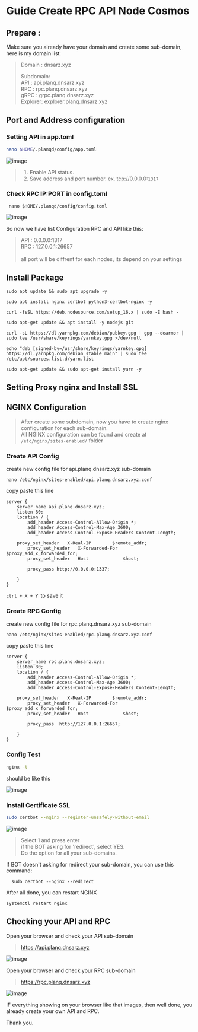 # Guide Create RPC API Node Cosmos


## Prepare : 
Make sure you already have your domain and create some sub-domain, here is my domain list:

> Domain : dnsarz.xyz <p>
>Subdomain: <br>
API   : api.planq.dnsarz.xyz <br>
RPC   : rpc.planq.dnsarz.xyz <br>
gRPC  : grpc.planq.dnsarz.xyz <br>
Explorer: explorer.planq.dnsarz.xyz

## Port and Address configuration
### Setting API in app.toml
```bash
nano $HOME/.planqd/config/app.toml
```
  ![image](https://user-images.githubusercontent.com/16186519/215938043-9c33a642-3bc2-4cb5-985d-17de29dd74fa.png)

> 1. Enable API status. <br>
> 2. Save address and port number. ex. tcp://0.0.0.0:`1317`<br>
>

### Check RPC IP:PORT in config.toml

```
 nano $HOME/.planqd/config/config.toml
 ```
![image](https://user-images.githubusercontent.com/16186519/215940344-474374af-a53c-45d0-8f0b-6440dbf74eba.png)
<p>
	
So now we have list Configuration RPC and API like this:
> API : 0.0.0.0:1317 <br>
	RPC : 127.0.0.1:26657 <br> <br>
  all port will be diffrent for each nodes, its depend on your settings
	
## Install Package

```
sudo apt update && sudo apt upgrade -y
```
```
sudo apt install nginx certbot python3-certbot-nginx -y
```
```
curl -fsSL https://deb.nodesource.com/setup_16.x | sudo -E bash -
```
```
sudo apt-get update && apt install -y nodejs git
```
```
curl -sL https://dl.yarnpkg.com/debian/pubkey.gpg | gpg --dearmor | sudo tee /usr/share/keyrings/yarnkey.gpg >/dev/null
```
```
echo "deb [signed-by=/usr/share/keyrings/yarnkey.gpg] https://dl.yarnpkg.com/debian stable main" | sudo tee /etc/apt/sources.list.d/yarn.list
```
```
sudo apt-get update && sudo apt-get install yarn -y
```

## Setting Proxy nginx and Install SSL


## NGINX Configuration
> After create some subdomain, now you have to create nginx configuration for each sub-domain. <br>
All NGINX configuration can be found and create at `/etc/nginx/sites-enabled/` folder

### Create API Config
create new config file for api.planq.dnsarz.xyz sub-domain
```
nano /etc/nginx/sites-enabled/api.planq.dnsarz.xyz.conf
```
copy paste this line
```
server {
    server_name api.planq.dnsarz.xyz;
    listen 80;
    location / {
        add_header Access-Control-Allow-Origin *;
        add_header Access-Control-Max-Age 3600;
        add_header Access-Control-Expose-Headers Content-Length;

	proxy_set_header   X-Real-IP        $remote_addr;
        proxy_set_header   X-Forwarded-For  $proxy_add_x_forwarded_for;
        proxy_set_header   Host             $host;

        proxy_pass http://0.0.0.0:1337;

    }
}
```
`ctrl + X + Y `to save it
### Create RPC Config
create new config file for rpc.planq.dnsarz.xyz sub-domain
```
nano /etc/nginx/sites-enabled/rpc.planq.dnsarz.xyz.conf
```
copy paste this line
```
server {
    server_name rpc.planq.dnsarz.xyz;
    listen 80;
    location / {
        add_header Access-Control-Allow-Origin *;
        add_header Access-Control-Max-Age 3600;
        add_header Access-Control-Expose-Headers Content-Length;

	proxy_set_header   X-Real-IP        $remote_addr;
        proxy_set_header   X-Forwarded-For  $proxy_add_x_forwarded_for;
        proxy_set_header   Host             $host;

        proxy_pass  http://127.0.0.1:26657;

    }
}
```

### Config Test

```bash
nginx -t 
```
should be like this

![image](https://user-images.githubusercontent.com/16186519/215943776-442010ab-9a74-4b2e-a47a-e59868e356ae.png)


### Install Certificate SSL

```bash
sudo certbot --nginx --register-unsafely-without-email
```
![image](https://user-images.githubusercontent.com/16186519/215944270-1019d6d1-cf82-49b3-bf08-cf55cb732b45.png)

> Select 1 and press enter <br>
  if the BOT asking for 'redirect', select YES.<br>
  Do the option for all your sub-domains.

<p>

If BOT doesn't asking for redirect your sub-domain, you can use this command:
```
  sudo certbot --nginx --redirect
```

After all done, you can restart NGINX 
```
systemctl restart nginx
```
  
## Checking your API and RPC
Open your browser and check your API sub-domain
> https://api.planq.dnsarz.xyz
  
![image](https://user-images.githubusercontent.com/16186519/215946801-17929a44-0f03-40bc-b80f-a996bf66e235.png)

Open your browser and check your RPC sub-domain
> https://rpc.planq.dnsarz.xyz

![image](https://user-images.githubusercontent.com/16186519/215947098-0c58247b-d879-421c-90ce-172acdaa687d.png)

  
IF everything showing on your browser like that images, then well done, you already create your own API and RPC.
  
Thank you.

